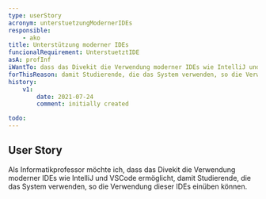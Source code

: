```yaml
---
type: userStory
acronym: unterstuetzungModernerIDEs
responsible:
	- ako
title: Unterstützung moderner IDEs
funcionalRequirement: UnterstuetztIDE
asA: profInf
iWantTo: dass das Divekit die Verwendung moderner IDEs wie IntelliJ und VSCode ermöglicht
forThisReason: damit Studierende, die das System verwenden, so die Verwendung dieser IDEs einüben können
history:
	v1:
		date: 2021-07-24
		comment: initially created

todo:
---
```


## User Story

Als Informatikprofessor möchte ich, dass das Divekit die Verwendung moderner IDEs wie IntelliJ und VSCode ermöglicht, damit Studierende, die das System verwenden, so die Verwendung dieser IDEs einüben können.